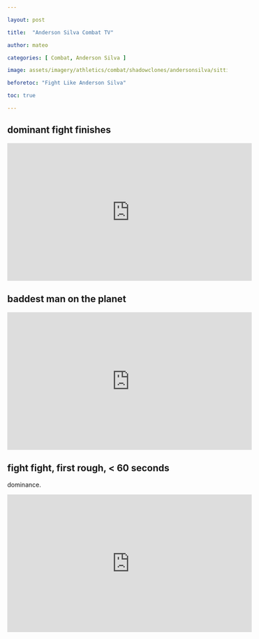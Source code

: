 ```yaml
---

layout: post

title:  "Anderson Silva Combat TV"

author: mateo

categories: [ Combat, Anderson Silva ]

image: assets/imagery/athletics/combat/shadowclones/andersonsilva/sitting.jpg

beforetoc: "Fight Like Anderson Silva"

toc: true

---
```


## dominant fight finishes

<iframe width="560" height="315" src="https://www.youtube.com/embed/6-XzIacyFT8?si=Y33l1QoP6AeeFPnZ" title="YouTube video player" frameborder="0" allow="accelerometer; autoplay; clipboard-write; encrypted-media; gyroscope; picture-in-picture; web-share" referrerpolicy="strict-origin-when-cross-origin" allowfullscreen></iframe>

## baddest man on the planet

<iframe width="560" height="315" src="https://www.youtube.com/embed/Lhr--rE-1w4?si=eofwGVlheaMt0dfh" title="YouTube video player" frameborder="0" allow="accelerometer; autoplay; clipboard-write; encrypted-media; gyroscope; picture-in-picture; web-share" referrerpolicy="strict-origin-when-cross-origin" allowfullscreen></iframe>

## fight fight, first rough, < 60 seconds

dominance.

<iframe width="560" height="315" src="https://www.youtube.com/embed/D0SgJ2JO-jI?si=4Y2jDjVEUVCFOR_G" title="YouTube video player" frameborder="0" allow="accelerometer; autoplay; clipboard-write; encrypted-media; gyroscope; picture-in-picture; web-share" referrerpolicy="strict-origin-when-cross-origin" allowfullscreen></iframe>
